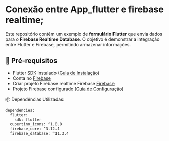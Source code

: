 # Conexão entre App_flutter e firebase realtime;

Este repositório contém um exemplo de **formulário Flutter** que envia dados para o **Firebase Realtime Database**. O objetivo é demonstrar a integração entre Flutter e Firebase, permitindo armazenar informações.

## 📜 Pré-requisitos

- Flutter SDK instalado ([Guia de Instalação](https://flutter.dev/docs/get-started/install))
- Conta no [Firebase](https://firebase.google.com/)
- Criar projeto Firebase realtime Firebase [Firebase](https://console.firebase.google.com/u/0/?hl=pt-br&_gl=1*t25nvu*_ga*MTEyMDQ4NDQ4OC4xNzQwOTM1Mjg5*_ga_CW55HF8NVT*MTc0MTQ2OTQ0MC4zLjEuMTc0MTQ3MjYwNy41MS4wLjA.)
- Projeto Firebase configurado ([Guia de Configuração](https://firebase.google.com/docs/flutter/setup?hl=pt-br&platform=ios))

📦 Dependências Utilizadas:

```sh
dependencies:
  flutter:
    sdk: flutter
  cupertino_icons: ^1.0.8
  firebase_core: ^3.12.1
  firebase_database: ^11.3.4
```

